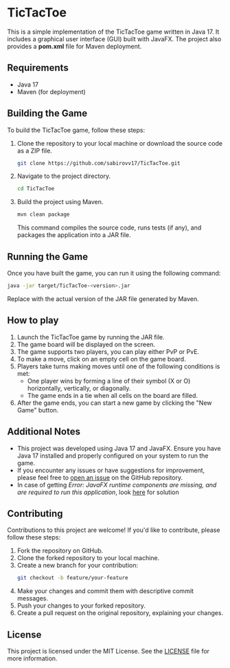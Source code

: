 # TicTacToe
This is a simple implementation of the TicTacToe game written in Java 17. It includes a graphical user interface (GUI) built with JavaFX. The project also provides a **pom.xml** file for Maven deployment.

## Requirements
- Java 17
- Maven (for deployment)

## Building the Game
To build the TicTacToe game, follow these steps:

1. Clone the repository to your local machine or download the source code as a ZIP file.
    ```bash
    git clone https://github.com/sabirovv17/TicTacToe.git
    ```
2. Navigate to the project directory.
    ```bash
    cd TicTacToe
    ```
3. Build the project using Maven.
    ```bash
    mvn clean package
    ```
    This command compiles the source code, runs tests (if any), and packages the application into a JAR file.

## Running the Game
Once you have built the game, you can run it using the following command:
```bash
java -jar target/TicTacToe-<version>.jar
```
Replace **<version>** with the actual version of the JAR file generated by Maven.

## How to play
1. Launch the TicTacToe game by running the JAR file.
2. The game board will be displayed on the screen.
3. The game supports two players, you can play either PvP or PvE.
4. To make a move, click on an empty cell on the game board.
5. Players take turns making moves until one of the following conditions is met:
   - One player wins by forming a line of their symbol (X or O) horizontally, vertically, or diagonally.
   - The game ends in a tie when all cells on the board are filled.
6. After the game ends, you can start a new game by clicking the "New Game" button.

## Additional Notes
- This project was developed using Java 17 and JavaFX. Ensure you have Java 17 installed and properly configured on your system to run the game.
- If you encounter any issues or have suggestions for improvement, please feel free to [open an issue](https://github.com/sabirovv17/TicTacToe/issues) on the GitHub repository.
- In case of getting *Error: JavaFX runtime components are missing, and are required to run this application*, look [here](https://stackoverflow.com/questions/51478675/error-javafx-runtime-components-are-missing-and-are-required-to-run-this-appli) for solution

## Contributing

Contributions to this project are welcome! If you'd like to contribute, please follow these steps:
1. Fork the repository on GitHub.
2. Clone the forked repository to your local machine.
3. Create a new branch for your contribution:
    ```bash
    git checkout -b feature/your-feature
    ```
4. Make your changes and commit them with descriptive commit messages.
5. Push your changes to your forked repository.
6. Create a pull request on the original repository, explaining your changes.

## License
This project is licensed under the MIT License. See the [LICENSE](https://choosealicense.com/licenses/mit/) file for more information.
